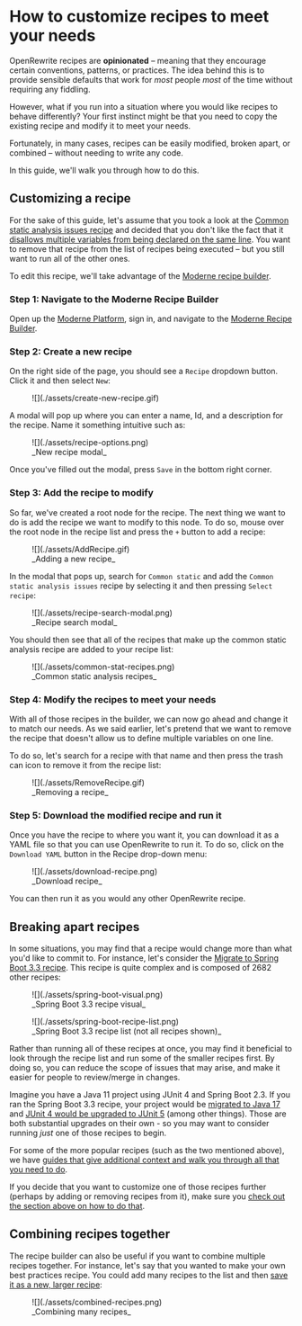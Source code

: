 # How to customize recipes to meet your needs

OpenRewrite recipes are **opinionated** – meaning that they encourage certain conventions, patterns, or practices. The idea behind this is to provide sensible defaults that work for _most_ people _most_ of the time without requiring any fiddling. 

However, what if you run into a situation where you would like recipes to behave differently? Your first instinct might be that you need to copy the existing recipe and modify it to meet your needs.

Fortunately, in many cases, recipes can be easily modified, broken apart, or combined – without needing to write any code.

In this guide, we'll walk you through how to do this.

## Customizing a recipe

For the sake of this guide, let's assume that you took a look at the [Common static analysis issues recipe](../recipes/staticanalysis/commonstaticanalysis.md) and decided that you don't like the fact that it [disallows multiple variables from being declared on the same line](../recipes/staticanalysis/multiplevariabledeclarations.md). You want to remove that recipe from the list of recipes being executed – but you still want to run all of the other ones.

To edit this recipe, we'll take advantage of the [Moderne recipe builder](https://docs.moderne.io/user-documentation/moderne-platform/how-to-guides/new-recipe-builder/).

### Step 1: Navigate to the Moderne Recipe Builder

Open up the [Moderne Platform](https://app.moderne.io/marketplace), sign in, and navigate to the [Moderne Recipe Builder](https://app.moderne.io/builder).

### Step 2: Create a new recipe

On the right side of the page, you should see a `Recipe` dropdown button. Click it and then select `New`:

<figure>
  ![](./assets/create-new-recipe.gif)
</figure>

A modal will pop up where you can enter a name, Id, and a description for the recipe. Name it something intuitive such as:

<figure>
  ![](./assets/recipe-options.png)
  <figcaption>_New recipe modal_</figcaption>
</figure>

Once you've filled out the modal, press `Save` in the bottom right corner.

### Step 3: Add the recipe to modify

So far, we've created a root node for the recipe. The next thing we want to do is add the recipe we want to modify to this node. To do so, mouse over the root node in the recipe list and press the `+` button to add a recipe:

<figure>
  ![](./assets/AddRecipe.gif)
  <figcaption>_Adding a new recipe_</figcaption>
</figure>

In the modal that pops up, search for `Common static` and add the `Common static analysis issues` recipe by selecting it and then pressing `Select recipe`:

<figure>
  ![](./assets/recipe-search-modal.png)
  <figcaption>_Recipe search modal_</figcaption>
</figure>

You should then see that all of the recipes that make up the common static analysis recipe are added to your recipe list:

<figure>
  ![](./assets/common-stat-recipes.png)
  <figcaption>_Common static analysis recipes_</figcaption>
</figure>

### Step 4: Modify the recipes to meet your needs

With all of those recipes in the builder, we can now go ahead and change it to match our needs. As we said earlier, let's pretend that we want to remove the recipe that doesn't allow us to define multiple variables on one line.

To do so, let's search for a recipe with that name and then press the trash can icon to remove it from the recipe list:

<figure>
  ![](./assets/RemoveRecipe.gif)
  <figcaption>_Removing a recipe_</figcaption>
</figure>

### Step 5: Download the modified recipe and run it

Once you have the recipe to where you want it, you can download it as a YAML file so that you can use OpenRewrite to run it. To do so, click on the `Download YAML` button in the Recipe drop-down menu:

<figure>
  ![](./assets/download-recipe.png)
  <figcaption>_Download recipe_</figcaption>
</figure>

You can then run it as you would any other OpenRewrite recipe.

## Breaking apart recipes

In some situations, you may find that a recipe would change more than what you'd like to commit to. For instance, let's consider the [Migrate to Spring Boot 3.3 recipe](../recipes/java/spring/boot3/upgradespringboot_3_3). This recipe is quite complex and is composed of 2682 other recipes:

<figure>
  ![](./assets/spring-boot-visual.png)
  <figcaption>_Spring Boot 3.3 recipe visual_</figcaption>
</figure>

<figure>
  ![](./assets/spring-boot-recipe-list.png)
  <figcaption>_Spring Boot 3.3 recipe list (not all recipes shown)_</figcaption>
</figure>

Rather than running all of these recipes at once, you may find it beneficial to look through the recipe list and run some of the smaller recipes first. By doing so, you can reduce the scope of issues that may arise, and make it easier for people to review/merge in changes.

Imagine you have a Java 11 project using JUnit 4 and Spring Boot 2.3. If you ran the Spring Boot 3.3 recipe, your project would be [migrated to Java 17](../recipes/java/migrate/upgradebuildtojava17.md) and [JUnit 4 would be upgraded to JUnit 5](../recipes/java/spring/boot2/springboot2junit4to5migration.md) (among other things). Those are both substantial upgrades on their own - so you may want to consider running _just_ one of those recipes to begin.

For some of the more popular recipes (such as the two mentioned above), we have [guides that give additional context and walk you through all that you need to do](./popular-recipe-guides/migrate-to-java-17.md).

If you decide that you want to customize one of those recipes further (perhaps by adding or removing recipes from it), make sure you [check out the section above on how to do that](#customizing-a-recipe).

## Combining recipes together

The recipe builder can also be useful if you want to combine multiple recipes together. For instance, let's say that you wanted to make your own best practices recipe. You could add many recipes to the list and then [save it as a new, larger recipe](#step-5-download-the-modified-recipe-and-run-it):

<figure>
  ![](./assets/combined-recipes.png)
  <figcaption>_Combining many recipes_</figcaption>
</figure>